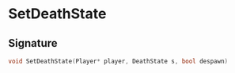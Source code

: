 # SetDeathState

## Signature

```cpp
void SetDeathState(Player* player, DeathState s, bool despawn)
```
